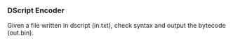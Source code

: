 ### DScript Encoder

Given a file written in dscript (in.txt), check syntax and output the bytecode (out.bin).

